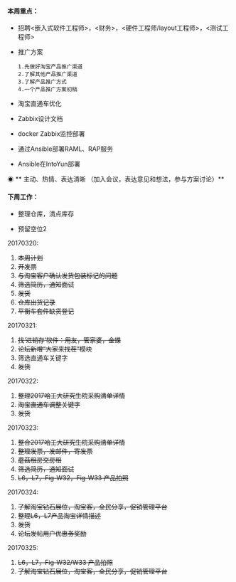 #### **本周重点：**

* 招聘&lt;嵌入式软件工程师&gt;，&lt;财务&gt;，&lt;硬件工程师/layout工程师&gt;，&lt;测试工程师&gt;

* 推广方案

  ```
  1.先做好淘宝产品推广渠道 
  2.了解其他产品推广渠道 
  3.了解产品推广方式 
  4.一个产品推广方案初稿
  ```

* 淘宝直通车优化

* Zabbix设计文档

* docker Zabbix监控部署

* 通过Ansible部署RAML、RAP服务

* Ansible在IntoYun部署

◉ ** 主动、热情、表达清晰 （加入会议，表达意见和想法，参与方案讨论）**

#### **下周工作：**

* 整理仓库，清点库存

* 预留空位2

20170320:

1. ~~本周计划~~
2. ~~开发票~~
3. ~~与淘宝客户确认发货包装标记的问题~~
4. ~~筛选简历，通知面试~~
5. ~~发货~~
6. ~~仓库出货记录~~
7. ~~平衡车套件缺货登记~~

20170321:

1. ~~找‘进销存’软件：用友，管家婆，金蝶~~
2. ~~论坛新增“大家来找茬”模块~~
3. 筛选直通车关键字
4. ~~发货~~

20170322:

1. ~~整理2017哈工大研究生院采购清单详情~~
2. ~~淘宝直通车调整关键字~~
3. ~~发货~~

20170323:

1. ~~整合2017哈工大研究生院采购清单详情~~
2. ~~整理发票，发邮件，寄发票~~
3. ~~蘑菇租房交房租~~
4. ~~筛选简历，通知面试~~
5. ~~L6，L7，Fig-W32，Fig-W33 产品拍照~~

20170324:

1. ~~了解淘宝钻石展位，淘宝客，全民分享，促销管理平台~~
2. ~~整理L6，L7产品淘宝详情描述~~
3. ~~发货~~
4. ~~论坛发帖用户优惠券奖励~~

20170325:

1. ~~L6，L7，Fig-W32/W33 产品拍照~~
2. ~~了解淘宝钻石展位，淘宝客，全民分享，促销管理平台~~



